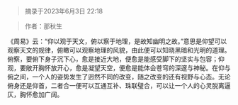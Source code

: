 > 摘录于2023年6月3日 22:18

> 作者：那秋生

《周易》云：“仰以观于天文，俯以察于地理，是故知幽明之故。”意思是仰望可以观察天文的规律，俯瞰可以观察地理的风貌，由此便可以知晓黑暗和光明的道理。俯察，要俯下身子沉下心，愈是接近大地，便愈是能感受脚下的坚实与包容；仰观，要敞开胸怀放开心，愈是凝望天空，便愈是能体会苍穹的深邃与神秘。在仰与俯之间，一个人的姿势发生了迥然不同的改变，随之改变的还有视野与心态。无论俯身还是仰首，二者合一便可以互通互补、珠联璧合，可以让一个人的心灵脱离逼仄，胸怀愈加广阔。